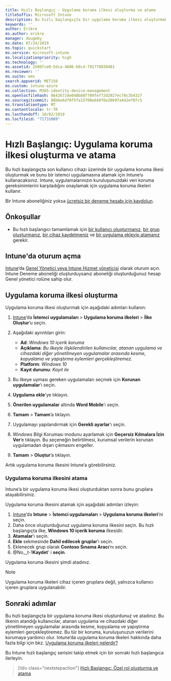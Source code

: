 ```yaml
---
title: Hızlı Başlangıç - Uygulama koruma ilkesi oluşturma ve atama
titleSuffix: Microsoft Intune
description: Bu hızlı başlangıçta bir uygulama koruma ilkesi oluşturmak ve atamak için Microsoft Intune’u kullanacaksınız.
keywords: ''
author: Erikre
ms.author: erikre
manager: dougeby
ms.date: 07/24/2019
ms.topic: quickstart
ms.service: microsoft-intune
ms.localizationpriority: high
ms.technology: ''
ms.assetid: 2586fce0-5dca-4686-b9c4-791778838401
ms.reviewer: ''
ms.suite: ems
search.appverid: MET150
ms.custom: intune-azure
ms.collection: M365-identity-device-management
ms.openlocfilehash: 8642672de048b88f709fef72d2027ec78c3b4327
ms.sourcegitcommit: 88b6e6d70f5fa15708e640f6e20b97a442ef07c5
ms.translationtype: MT
ms.contentlocale: tr-TR
ms.lasthandoff: 10/02/2019
ms.locfileid: "71731089"
---
```

# <a name="quickstart-create-and-assign-an-app-protection-policy"></a>Hızlı Başlangıç: Uygulama koruma ilkesi oluşturma ve atama

Bu hızlı başlangıçta son kullanıcı cihazı üzerinde bir uygulama koruma ilkesi oluşturmak ve bunu bir istemci uygulamasına atamak için Intune’u kullanacaksınız. Intune, uygulamalarınızın kuruluşunuzdaki veri koruma gereksinimlerini karşıladığını onaylamak için uygulama koruma ilkeleri kullanır.

Bir Intune aboneliğiniz yoksa [ücretsiz bir deneme hesabı için kaydolun](../fundamentals/free-trial-sign-up.md).

## <a name="prerequisites"></a>Önkoşullar

- Bu hızlı başlangıcı tamamlamak için [bir kullanıcı oluşturmanız](../fundamentals/quickstart-create-user.md), [bir grup oluşturmanız](../fundamentals/quickstart-create-group.md), [bir cihaz kaydetmeniz](../quickstart-setup-auto-enrollment.md) ve [bir uygulama ekleyip atamanız](../quickstart-add-assign-app.md) gerekir.

## <a name="sign-in-to-intune"></a>Intune'da oturum açma

[Intune](https://aka.ms/intuneportal)’da [Genel Yönetici veya Intune Hizmet yöneticisi](../fundamentals/users-add.md#types-of-administrators) olarak oturum açın. Intune Deneme aboneliği oluşturduysanız aboneliği oluşturduğunuz hesap Genel yönetici rolüne sahip olur.

## <a name="create-an-app-protection-policy"></a>Uygulama koruma ilkesi oluşturma

Uygulama koruma ilkesi oluşturmak için aşağıdaki adımları kullanın:

1. [Intune](https://aka.ms/intuneportal)’da **İstemci uygulamaları** > **Uygulama koruma ilkeleri** > **İlke Oluştur**’u seçin. 
2. Aşağıdaki ayrıntıları girin: 

    - **Ad**: *Windows 10 içerik koruma*
    - **Açıklama**: *Bu ilkeyle ilişkilendirilen kullanıcılar, atanan uygulama ve cihazdaki diğer yönetilmeyen uygulamalar arasında kesme, kopyalama ve yapıştırma eylemleri gerçekleştiremez.*
    - **Platform**: *Windows 10*
    - **Kayıt durumu**: *Kayıt ile*

3. Bu ilkeye uyması gereken uygulamaları seçmek için **Korunan uygulamalar**’ı seçin.
4. **Uygulama ekle**’ye tıklayın.
5. **Önerilen uygulamalar** altında **Word Mobile**’ı seçin.
5. **Tamam** > **Tamam**’a tıklayın. 
6. Uygulamayı yapılandırmak için **Gerekli ayarlar**’ı seçin.
7. Windows Bilgi Koruması modunu ayarlamak için **Geçersiz Kılmalara İzin Ver**’e tıklayın. Bu seçeneğin belirtilmesi, kurumsal verilerin korunan uygulamadan dışarı çıkmasını engeller.
8. **Tamam** > **Oluştur**’a tıklayın.

Artık uygulama koruma ilkesini Intune’a görebilirsiniz.

### <a name="assign-the-app-protection-policy"></a>Uygulama koruma ilkesini atama

Intune’a bir uygulama koruma ilkesi oluşturduktan sonra bunu gruplara atayabilirsiniz. 

Uygulama koruma ilkesini atamak için aşağıdaki adımları izleyin:

1. [Intune](https://aka.ms/intuneportal)’da **Intune** > **İstemci uygulamaları** > **Uygulama koruma ilkeleri**’ni seçin. 
2. Daha önce oluşturduğunuz uygulama koruma ilkesini seçin. Bu hızlı başlangıçta ilke, **Windows 10 içerik koruma** ilkesidir.
3. **Atamalar**’ı seçin.
4. **Ekle** sekmesinde **Dahil edilecek gruplar**’ı seçin.
5. Eklenecek grup olarak **Contoso Sınama Aracı**’nı seçin.
6. @No__t-1**Kaydet**' i **seçin**. 

Uygulama koruma ilkesini şimdi atadınız.

> [!NOTE]
> Uygulama koruma ilkeleri cihaz içeren gruplara değil, yalnızca kullanıcı içeren gruplara uygulanabilir.

## <a name="next-steps"></a>Sonraki adımlar

Bu hızlı başlangıçta bir uygulama koruma ilkesi oluşturdunuz ve atadınız. Bu ilkenin atandığı kullanıcılar, atanan uygulama ve cihazdaki diğer yönetilmeyen uygulamalar arasında kesme, kopyalama ve yapıştırma eylemleri gerçekleştiremez. Bu tür bir koruma, kuruluşunuzun verilerini korumaya yardımcı olur. Intune’da uygulama koruma ilkeleri hakkında daha fazla bilgi için bkz. [Uygulama koruma ilkeleri nelerdir?](app-protection-policy.md)

Bu Intune hızlı başlangıç serisini takip etmek için bir sonraki hızlı başlangıca ilerleyin.

> [!div class="nextstepaction"]
> [Hızlı Başlangıç: Özel rol oluşturma ve atama](../fundamentals/create-custom-role.md)
